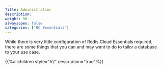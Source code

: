 ```yaml
---
Title: Administration
description: 
weight: 30
alwaysopen: false
categories: ["RC Essentials"]
---
```

While there is very little configuration of Redis Cloud Essentials
required, there are some things that you can and may want to do to
tailor a database to your use case.

{{%allchildren style="h2" description="true"%}}
